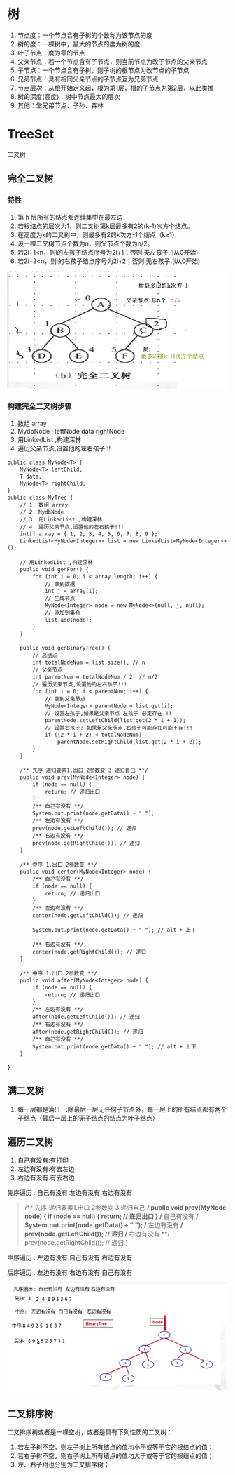 # 树 #
1. 节点度：一个节点含有子树的个数称为该节点的度
2. 树的度：一棵树中，最大的节点的度为树的度
3. 叶子节点：度为零的节点
4. 父亲节点：若一个节点含有子节点，则当前节点为改子节点的父亲节点
5. 子节点：一个节点含有子树，则子树的根节点为改节点的子节点
6. 兄弟节点：具有相同父亲节点的子节点互为兄弟节点
7. 节点层次：从根开始定义起，根为第1层，根的子节点为第2层，以此类推
8. 树的深度(高度)：树中节点最大的层次
9. 其他：堂兄弟节点、子孙、森林

# TreeSet #
二叉树

## 完全二叉树 ##

### 特性 ###
1. 第 h 层所有的结点都连续集中在最左边
2. 若根结点的层次为1，则二叉树第k层最多有2的(k-1)次方个结点。
3. 在高度为k的二叉树中，则最多有2的k次方-1个结点（k≥1）
4. 设一棵二叉树节点个数为n，则父节点个数为n/2。
5. 若2i+1<n，则i的左孩子结点序号为2i+1；否则i无左孩子.(i从0开始)
6. 若2i+2<n，则i的右孩子结点序号为2i+2；否则i无右孩子.(i从0开始)

![x](tree.png)



### 构建完全二叉树步骤 ###
1. 数组 array
2. MydbNode  : leftNode data  rightNode
3. 用LinkedList  ,构建深林
4. 遍历父亲节点,设置他的左右孩子!!!

```
public class MyNode<T> {
	MyNode<T> leftChild;
	T data;
	MyNode<T> rightChild;
}
public class MyTree {
	// 1. 数组 array
	// 2. MydbNode
	// 3. 用LinkedList ,构建深林
	// 4. 遍历父亲节点,设置他的左右孩子!!!
	int[] array = { 1, 2, 3, 4, 5, 6, 7, 8, 9 };
	LinkedList<MyNode<Integer>> list = new LinkedList<MyNode<Integer>>();

	// 用LinkedList ,构建深林
	public void genFor() {
		for (int i = 0; i < array.length; i++) {
			// 拿到数据
			int j = array[i];
			// 生成节点
			MyNode<Integer> node = new MyNode<>(null, j, null);
			// 添加到集合
			list.add(node);
		}
	}

	public void genBinaryTree() {
		// 总结点
		int totalNodeNum = list.size(); // n
		// 父亲节点
		int parentNum = totalNodeNum / 2; // n/2
		// 遍历父亲节点,设置他的左右孩子!!!
		for (int i = 0; i < parentNum; i++) {
			// 拿到父亲节点
			MyNode<Integer> parentNode = list.get(i);
			// 设置左孩子,如果是父亲节点 左孩子 必定存在!!!
			parentNode.setLeftChild(list.get(2 * i + 1));
			// 设置右孩子? 如果是父亲节点,右孩子可能存在可能不存!!!
			if ((2 * i + 2) < totalNodeNum)
				parentNode.setRightChild(list.get(2 * i + 2));
		}
	}

	/** 先序 递归要素1.出口 2参数变 3.递归自己 **/
	public void prev(MyNode<Integer> node) {
		if (node == null) {
			return; // 递归出口
		}
		/** 自己有没有 **/
		System.out.print(node.getData() + " ");
		/** 左边有没有 **/
		prev(node.getLeftChild()); // 递归
		/** 右边有没有 **/
		prev(node.getRightChild()); // 递归
	}

	/** 中序 1.出口 2参数变 **/
	public void center(MyNode<Integer> node) {
		/** 自己有没有 **/
		if (node == null) {
			return; // 递归出口
		}
		/** 左边有没有 **/
		center(node.getLeftChild()); // 递归

		System.out.print(node.getData() + " "); // alt + 上下

		/** 右边有没有 **/
		center(node.getRightChild()); // 递归
	}

	/** 中序 1.出口 2参数变 **/
	public void after(MyNode<Integer> node) {	
		if (node == null) {
			return; // 递归出口
		}
		/** 左边有没有 **/
		after(node.getLeftChild()); // 递归
		/** 右边有没有 **/
		after(node.getRightChild()); // 递归
		/** 自己有没有 **/
		System.out.print(node.getData() + " "); // alt + 上下
	}

}
```


## 满二叉树 ##
1. 每一层都是满!!!　:除最后一层无任何子节点外，每一层上的所有结点都有两个子结点（最后一层上的无子结点的结点为叶子结点）

## 遍历二叉树 ##

1. 自己有没有:有打印
2. 左边有没有:有去左边
3. 右边有没有:有去右边

先序遍历 :  自己有没有  左边有没有 右边有没有
> 	/** 先序 递归要素1.出口 2参数变 3.递归自己 **/
	public void prev(MyNode<Integer> node) {
		if (node == null) {
			return; // 递归出口
		}
		/** 自己有没有 **/
		System.out.print(node.getData() + " ");
		/** 左边有没有 **/
		prev(node.getLeftChild()); // 递归
		/** 右边有没有 **/
		prev(node.getRightChild()); // 递归
	}

中序遍历 :  左边有没有  自己有没有   右边有没有

后序遍历 :  左边有没有  右边有没有   自己有没有


![](./sort.png)




## 二叉排序树 ##
二叉排序树或者是一棵空树，或者是具有下列性质的二叉树：
1. 若左子树不空，则左子树上所有结点的值均小于或等于它的根结点的值；
2. 若右子树不空，则右子树上所有结点的值均大于或等于它的根结点的值；
3. 左、右子树也分别为二叉排序树；